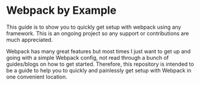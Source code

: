 # Webpack by Example

This guide is to show you to quickly get setup with webpack using any framework. This is an ongoing project so any support or contributions are much appreciated. 

Webpack has many great features but most times I just want to get up and going with a simple Webpack config, not read through a bunch of guides/blogs on how to get started. Therefore, this repository is intended to be a guide to help you to quickly and painlessly get setup with Webpack in one convenient location.

